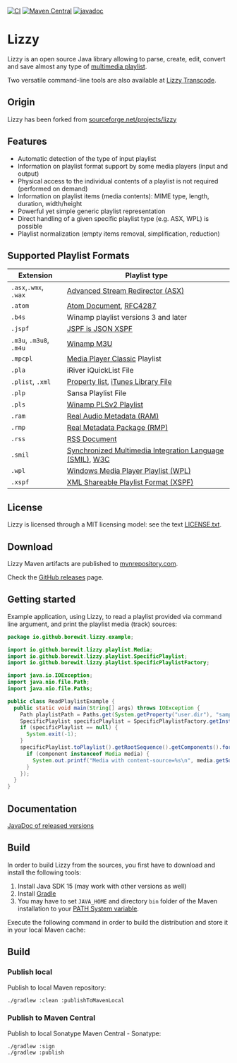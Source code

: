 [![CI](https://github.com/Borewit/lizzy/actions/workflows/ci.yml/badge.svg)](https://github.com/Borewit/lizzy/actions/workflows/ci.yml)
[![Maven Central](https://img.shields.io/maven-central/v/io.github.borewit/lizzy)](https://central.sonatype.com/artifact/io.github.borewit/lizzy)
[![javadoc](https://javadoc.io/badge2/io.github.borewit/lizzy/javadoc.svg)](https://javadoc.io/doc/io.github.borewit/lizzy)

# Lizzy

Lizzy is an open source Java library allowing to parse, create, edit,
convert and save almost any type of [multimedia playlist](https://en.wikipedia.org/wiki/Playlist).

Two versatile command-line tools are also available at [Lizzy Transcode](https://github.com/Borewit/lizzy-transcode).

## Origin

Lizzy has been forked from [sourceforge.net/projects/lizzy](https://sourceforge.net/projects/lizzy/)

## Features

* Automatic detection of the type of input playlist</li>
* Information on playlist format support by some media players (input and output)</li>
* Physical access to the individual contents of a playlist is not required (performed on demand)</li>
* Information on playlist items (media contents): MIME type, length, duration, width/height</li>
* Powerful yet simple generic playlist representation</li>
* Direct handling of a given specific playlist type (e.g. ASX, WPL) is possible</li>
* Playlist normalization (empty items removal, simplification, reduction)</li>

## Supported Playlist Formats

| Extension               | Playlist type                                                                                                                                                            |
|-------------------------|--------------------------------------------------------------------------------------------------------------------------------------------------------------------------|
| `.asx`,`.wmx`, `.wax`   | [Advanced Stream Redirector (ASX)](https://en.wikipedia.org/wiki/Advanced_Stream_Redirector)                                                                             |
| `.atom`                 | [Atom Document](https://en.wikipedia.org/wiki/Atom_(web_standard)), [RFC4287](https://www.ietf.org/rfc/rfc4287.txt)                                                      |
| `.b4s`                  | Winamp playlist versions 3 and later                                                                                                                                     |
| `.jspf`                 | [JSPF is JSON XSPF](https://www.xspf.org/jspf)                                                                                                                           |
| `.m3u`, `.m3u8`, `.m4u` | [Winamp M3U](https://en.wikipedia.org/wiki/M3U)                                                                                                                          |
| `.mpcpl`                | [Media Player Classic](https://en.wikipedia.org/wiki/Media_Player_Classic) Playlist                                                                                      |
| `.pla`                  | iRiver iQuickList File                                                                                                                                                   |
| `.plist`, `.xml`        | [Property list](https://en.wikipedia.org/wiki/Property_list), [iTunes Library File](https://www.xml.com/pub/a/2004/11/03/itunes.html)                                    |
| `.plp`                  | Sansa Playlist File                                                                                                                                                      |
| `.pls`                  | [Winamp PLSv2 Playlist](https://en.wikipedia.org/wiki/PLS_(file_format))                                                                                                 |
| `.ram`                  | [Real Audio Metadata (RAM)](https://en.wikipedia.org/wiki/RealAudio#File_extensions)                                                                                     |
| `.rmp`                  | [Real Metadata Package (RMP)](https://extension.informer.com/rmp/)                                                                                                       |
| `.rss`                  | [RSS Document](https://en.wikipedia.org/wiki/RSS)                                                                                                                        |
| `.smil`                 | [Synchronized Multimedia Integration Language (SMIL)](https://en.wikipedia.org/wiki/Synchronized_Multimedia_Integration_Language), [W3C](https://www.w3.org/AudioVideo/) |                                           |
| `.wpl`                  | [Windows Media Player Playlist (WPL)](https://en.wikipedia.org/wiki/Windows_Media_Player_Playlist)                                                                       |
| `.xspf`                 | [XML Shareable Playlist Format (XSPF)](https://xspf.org/)                                                                                                                |

## License

Lizzy is licensed through a MIT licensing model: see the text [LICENSE.txt](LICENSE.txt).

## Download

Lizzy Maven artifacts are published to [mvnrepository.com](https://mvnrepository.com/artifact/io.github.borewit/lizzy).

Check the [GitHub releases](https://github.com/Borewit/lizzy/releases) page.

## Getting started

Example application, using Lizzy, to read a playlist provided via command line argument, and print the playlist media
(track) sources:

```java
package io.github.borewit.lizzy.example;

import io.github.borewit.lizzy.playlist.Media;
import io.github.borewit.lizzy.playlist.SpecificPlaylist;
import io.github.borewit.lizzy.playlist.SpecificPlaylistFactory;

import java.io.IOException;
import java.nio.file.Path;
import java.nio.file.Paths;

public class ReadPlaylistExample {
  public static void main(String[] args) throws IOException {
    Path playlistPath = Paths.get(System.getProperty("user.dir"), "samples", "asx", "test01.asx");
    SpecificPlaylist specificPlaylist = SpecificPlaylistFactory.getInstance().readFrom(playlistPath);
    if (specificPlaylist == null) {
      System.exit(-1);
    }
    specificPlaylist.toPlaylist().getRootSequence().getComponents().forEach(component -> {
      if (component instanceof Media media) {
        System.out.printf("Media with content-source=%s\n", media.getSource().toString());
      }
    });
  }
}

```

## Documentation

[JavaDoc of released versions](https://javadoc.io/doc/io.github.borewit/lizzy)

## Build

In order to build Lizzy from the sources, you first have to download and install the following tools:

1. Install Java SDK 15 (may work with other versions as well)
1. Install [Gradle](https://gradle.org/)
1. You may have to set `JAVA_HOME` and directory `bin` folder of the Maven installation to
   your [PATH System variable](https://en.wikipedia.org/wiki/PATH_(variable)).

Execute the following command in order to build the distribution and store it in your local Maven cache:

## Build

### Publish local

Publish to local Maven repository:

```shell
./gradlew :clean :publishToMavenLocal
```

### Publish to Maven Central

Publish to local Sonatype Maven Central - Sonatype:

```shell
./gradlew :sign
./gradlew :publish
```
